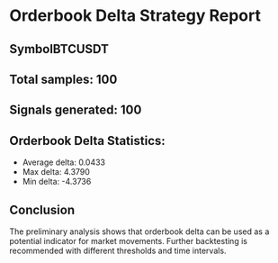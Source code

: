 # Orderbook Delta Strategy Report
## SymbolBTCUSDT
## Total samples: 100
## Signals generated: 100

## Orderbook Delta Statistics:
- Average delta: 0.0433
- Max delta: 4.3790
- Min delta: -4.3736

## Conclusion
The preliminary analysis shows that orderbook delta can be used as a potential indicator for market movements. Further backtesting is recommended with different thresholds and time intervals.
